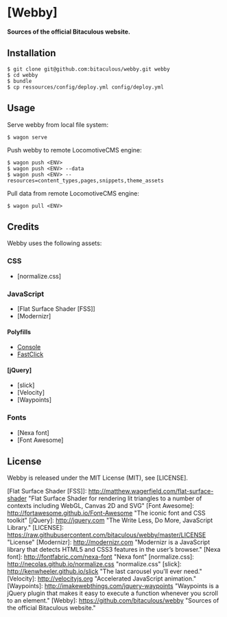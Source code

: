 [Webby]
=======

**Sources of the official Bitaculous website.**

Installation
------------

    $ git clone git@github.com:bitaculous/webby.git webby
    $ cd webby
    $ bundle
    $ cp ressources/config/deploy.yml config/deploy.yml

Usage
-----

Serve webby from local file system:

```shell
$ wagon serve
```

Push webby to remote LocomotiveCMS engine:

```shell
$ wagon push <ENV>
$ wagon push <ENV> --data
$ wagon push <ENV> --resources=content_types,pages,snippets,theme_assets
```

Pull data from remote LocomotiveCMS engine:

```shell
$ wagon pull <ENV>
```

Credits
-------

Webby uses the following assets:

### CSS

* [normalize.css]

### JavaScript

* [Flat Surface Shader [FSS]]
* [Modernizr]

#### Polyfills

* [Console]
* [FastClick]

#### [jQuery]

* [slick]
* [Velocity]
* [Waypoints]

### Fonts

* [Nexa font]
* [Font Awesome]

License
-------

Webby is released under the MIT License (MIT), see [LICENSE].

[Console]: https://github.com/h5bp/html5-boilerplate/blob/master/js/plugins.js "Avoid `console` errors in browsers that lack a console."
[FastClick]: https://github.com/ftlabs/fastclick "Polyfill to remove click delays on browsers with touch UIs."
[Flat Surface Shader [FSS]]: http://matthew.wagerfield.com/flat-surface-shader "Flat Surface Shader for rendering lit triangles to a number of contexts including WebGL, Canvas 2D and SVG"
[Font Awesome]: http://fortawesome.github.io/Font-Awesome "The iconic font and CSS toolkit"
[jQuery]: http://jquery.com "The Write Less, Do More, JavaScript Library."
[LICENSE]: https://raw.githubusercontent.com/bitaculous/webby/master/LICENSE "License"
[Modernizr]: http://modernizr.com "Modernizr is a JavaScript library that detects HTML5 and CSS3 features in the user’s browser."
[Nexa font]: http://fontfabric.com/nexa-font "Nexa font"
[normalize.css]: http://necolas.github.io/normalize.css "normalize.css"
[slick]: http://kenwheeler.github.io/slick "The last carousel you'll ever need."
[Velocity]: http://velocityjs.org "Accelerated JavaScript animation."
[Waypoints]: http://imakewebthings.com/jquery-waypoints "Waypoints is a jQuery plugin that makes it easy to execute a function whenever you scroll to an element."
[Webby]: https://github.com/bitaculous/webby "Sources of the official Bitaculous website."